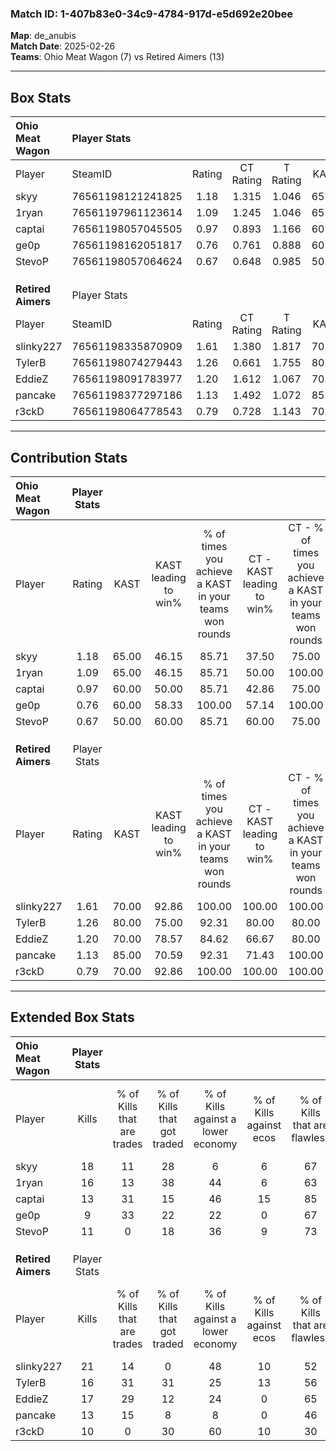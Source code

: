 ### Match ID: 1-407b83e0-34c9-4784-917d-e5d692e20bee  
**Map**: de_anubis  
**Match Date**: 2025-02-26  
**Teams**: Ohio Meat Wagon (7) vs Retired Aimers (13)  

---  

## Box Stats  

| **Ohio Meat Wagon** | Player Stats      |        |           |          |       |       |       |         |        |      |     |
| :- | :- | :-: | :-: | :-: | :-: | :-: | :-: | :-: | :-: | :-: | :-: |
| Player              | SteamID           | Rating | CT Rating | T Rating | KAST  |  ADR  | Kills | Assists | Deaths | K/D  | HS% |
| skyy                | 76561198121241825 |  1.18  |   1.315   |  1.046   | 65.00 | 81.9  |  18   |    1    |   15   | 1.20 | 61  |
| 1ryan               | 76561197961123614 |  1.09  |   1.245   |  1.046   | 65.00 | 81.1  |  16   |    5    |   16   | 1.00 | 37  |
| captai              | 76561198057045505 |  0.97  |   0.893   |  1.166   | 60.00 | 81.5  |  13   |    5    |   14   | 0.93 | 30  |
| ge0p                | 76561198162051817 |  0.76  |   0.761   |  0.888   | 60.00 | 70.4  |   9   |    9    |   15   | 0.60 | 22  |
| StevoP              | 76561198057064624 |  0.67  |   0.648   |  0.985   | 50.00 | 65.6  |  11   |    2    |   17   | 0.65 | 45  |
|                     |                   |        |           |          |       |       |       |         |        |      |     |
|                     |                   |        |           |          |       |       |       |         |        |      |     |
|                     |                   |        |           |          |       |       |       |         |        |      |     |
| **Retired Aimers**  | Player Stats      |        |           |          |       |       |       |         |        |      |     |
| Player              | SteamID           | Rating | CT Rating | T Rating | KAST  |  ADR  | Kills | Assists | Deaths | K/D  | HS% |
| slinky227           | 76561198335870909 |  1.61  |   1.380   |  1.817   | 70.00 | 117.1 |  21   |    5    |   10   | 2.10 | 61  |
| TylerB              | 76561198074279443 |  1.26  |   0.661   |  1.755   | 80.00 | 80.9  |  16   |    3    |   13   | 1.23 | 18  |
| EddieZ              | 76561198091783977 |  1.20  |   1.612   |  1.067   | 70.00 | 76.9  |  17   |    5    |   14   | 1.21 | 23  |
| pancake             | 76561198377297186 |  1.13  |   1.492   |  1.072   | 85.00 | 69.0  |  13   |    3    |   13   | 1.00 | 46  |
| r3ckD               | 76561198064778543 |  0.79  |   0.728   |  1.143   | 70.00 | 63.8  |  10   |    7    |   17   | 0.59 | 50  |
---  

## Contribution Stats  

| **Ohio Meat Wagon** | Player Stats |       |                      |                                                        |                           |                                                             |                          |                                                            |
| :- | :-: | :-: | :-: | :-: | :-: | :-: | :-: | :-: |
| Player              |    Rating    | KAST  | KAST leading to win% | % of times you achieve a KAST in your teams won rounds | CT - KAST leading to win% | CT - % of times you achieve a KAST in your teams won rounds | T - KAST leading to win% | T - % of times you achieve a KAST in your teams won rounds |
| skyy                |     1.18     | 65.00 |        46.15         |                         85.71                          |           37.50           |                            75.00                            |          60.00           |                           100.00                           |
| 1ryan               |     1.09     | 65.00 |        46.15         |                         85.71                          |           50.00           |                           100.00                            |          40.00           |                           66.67                            |
| captai              |     0.97     | 60.00 |        50.00         |                         85.71                          |           42.86           |                            75.00                            |          60.00           |                           100.00                           |
| ge0p                |     0.76     | 60.00 |        58.33         |                         100.00                         |           57.14           |                           100.00                            |          60.00           |                           100.00                           |
| StevoP              |     0.67     | 50.00 |        60.00         |                         85.71                          |           60.00           |                            75.00                            |          60.00           |                           100.00                           |
|                     |              |       |                      |                                                        |                           |                                                             |                          |                                                            |
|                     |              |       |                      |                                                        |                           |                                                             |                          |                                                            |
|                     |              |       |                      |                                                        |                           |                                                             |                          |                                                            |
| **Retired Aimers**  | Player Stats |       |                      |                                                        |                           |                                                             |                          |                                                            |
| Player              |    Rating    | KAST  | KAST leading to win% | % of times you achieve a KAST in your teams won rounds | CT - KAST leading to win% | CT - % of times you achieve a KAST in your teams won rounds | T - KAST leading to win% | T - % of times you achieve a KAST in your teams won rounds |
| slinky227           |     1.61     | 70.00 |        92.86         |                         100.00                         |          100.00           |                           100.00                            |          88.89           |                           100.00                           |
| TylerB              |     1.26     | 80.00 |        75.00         |                         92.31                          |           80.00           |                            80.00                            |          72.73           |                           100.00                           |
| EddieZ              |     1.20     | 70.00 |        78.57         |                         84.62                          |           66.67           |                            80.00                            |          87.50           |                           87.50                            |
| pancake             |     1.13     | 85.00 |        70.59         |                         92.31                          |           71.43           |                           100.00                            |          70.00           |                           87.50                            |
| r3ckD               |     0.79     | 70.00 |        92.86         |                         100.00                         |          100.00           |                           100.00                            |          88.89           |                           100.00                           |
---  

## Extended Box Stats  

| **Ohio Meat Wagon** | Player Stats |                            |                            |                                    |                         |                              |                                 |        |                             |                                     |                          |                               |                            |
| :- | :-: | :-: | :-: | :-: | :-: | :-: | :-: | :-: | :-: | :-: | :-: | :-: | :-: |
| Player              |    Kills     | % of Kills that are trades | % of Kills that got traded | % of Kills against a lower economy | % of Kills against ecos | % of Kills that are flawless | % of Kills that are close duels | Deaths | % of Deaths that get traded | % of Deaths against a lower economy | % of Deaths against ecos | % of Deaths that are flawless | % of Deaths that are close |
| skyy                |      18      |             11             |             28             |                 6                  |            6            |              67              |                0                |   15   |              7              |                  7                  |            0             |              60               |             0              |
| 1ryan               |      16      |             13             |             38             |                 44                 |            6            |              63              |                6                |   16   |             19              |                  6                  |            0             |              56               |             6              |
| captai              |      13      |             31             |             15             |                 46                 |           15            |              85              |                0                |   14   |              7              |                  7                  |            0             |              21               |             29             |
| ge0p                |      9       |             33             |             22             |                 22                 |            0            |              67              |               11                |   15   |             13              |                  7                  |            0             |              40               |             13             |
| StevoP              |      11      |             0              |             18             |                 36                 |            9            |              73              |                9                |   17   |             24              |                 18                  |            6             |              76               |             18             |
|                     |              |                            |                            |                                    |                         |                              |                                 |        |                             |                                     |                          |                               |                            |
|                     |              |                            |                            |                                    |                         |                              |                                 |        |                             |                                     |                          |                               |                            |
|                     |              |                            |                            |                                    |                         |                              |                                 |        |                             |                                     |                          |                               |                            |
| **Retired Aimers**  | Player Stats |                            |                            |                                    |                         |                              |                                 |        |                             |                                     |                          |                               |                            |
| Player              |    Kills     | % of Kills that are trades | % of Kills that got traded | % of Kills against a lower economy | % of Kills against ecos | % of Kills that are flawless | % of Kills that are close duels | Deaths | % of Deaths that get traded | % of Deaths against a lower economy | % of Deaths against ecos | % of Deaths that are flawless | % of Deaths that are close |
| slinky227           |      21      |             14             |             0              |                 48                 |           10            |              52              |               10                |   10   |             10              |                 20                  |            10            |              60               |             10             |
| TylerB              |      16      |             31             |             31             |                 25                 |           13            |              56              |                6                |   13   |             15              |                 15                  |            0             |              92               |             0              |
| EddieZ              |      17      |             29             |             12             |                 24                 |            0            |              65              |               18                |   14   |             21              |                 21                  |            7             |              57               |             0              |
| pancake             |      13      |             15             |             8              |                 8                  |            0            |              46              |               15                |   13   |             31              |                 15                  |            8             |              69               |             8              |
| r3ckD               |      10      |             0              |             30             |                 60                 |           10            |              30              |               20                |   17   |             41              |                 12                  |            0             |              71               |             6              |

